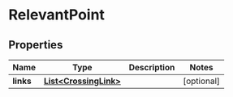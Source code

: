 

# RelevantPoint


## Properties

Name | Type | Description | Notes
------------ | ------------- | ------------- | -------------
**links** | [**List&lt;CrossingLink&gt;**](CrossingLink.md) |  |  [optional]



